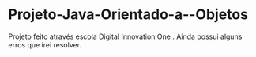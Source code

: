 # Projeto-Java-Orientado-a--Objetos
Projeto feito através escola Digital Innovation One . Ainda possui alguns erros que irei resolver.
